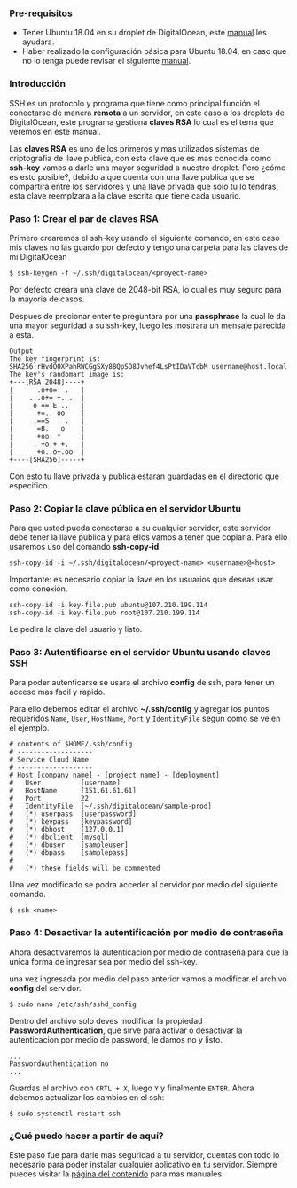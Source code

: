 ### Pre-requisitos
- Tener Ubuntu 18.04 en su droplet de DigitalOcean, este [manual](https://github.com/doapps/software/wiki/Crear-un-droplet-en-DigitalOcean) les ayudara.
- Haber realizado la configuración básica para Ubuntu 18.04, en caso que no lo tenga puede revisar el siguiente [manual](https://github.com/doapps/software/wiki/Configuraci%C3%B3n-inicial-de-Ubuntu-18.04-x64).
### Introducción
SSH es un protocolo y programa que tiene como principal función el conectarse de manera **remota** a un servidor, en este caso a los droplets de DigitalOcean, este programa gestiona **claves RSA** lo cual es el tema que veremos en este manual.

Las **claves RSA** es uno de los primeros y mas utilizados sistemas de criptografia de llave publica, con esta clave que es mas conocida como **ssh-key** vamos a darle una mayor seguridad a nuestro droplet. Pero ¿cómo es esto posible?, debido a que cuenta con una llave publica que se compartira entre los servidores y una llave privada que solo tu lo tendras, esta clave reemplzara a la clave escrita que tiene cada usuario.

### Paso 1: Crear el par de claves RSA
Primero crearemos el ssh-key usando el siguiente comando, en este caso mis claves no las guardo por defecto y tengo una carpeta para las claves de mi DigitalOcean 
```
$ ssh-keygen -f ~/.ssh/digitalocean/<proyect-name>
```

Por defecto creara una clave de 2048-bit RSA, lo cual es muy seguro para la mayoria de casos.

Despues de precionar enter te preguntara por una **passphrase** la cual le da una mayor seguridad a su ssh-key, luego les mostrara un mensaje parecida a esta.

```
Output
The key fingerprint is:
SHA256:rHvdOOXPahRWCGgSXy88QpSO8Jvhef4LsPtIDaVTcbM username@host.local
The key's randomart image is:
+---[RSA 2048]----+
|      .o+o=. .   |
|    . .o+= +. .  |
|     o == E ..   |
|      +=.. oo    |
|     .==S  . .   |
|      =B.   o    |
|      +oo. *     |
|     . +o.+ +.   |
|      +o..o+.oo  |
+----[SHA256]-----+
```

Con esto tu llave privada y publica estaran guardadas en el directorio que especifico.

### Paso 2: Copiar la clave pública en el servidor Ubuntu
Para que usted pueda conectarse a su cualquier servidor, este servidor debe tener la llave publica y para ellos vamos a tener que copiarla. Para ello usaremos uso del comando **ssh-copy-id**

```
ssh-copy-id -i ~/.ssh/digitalocean/<proyect-name> <username>@<host>
```

Importante: es necesario copiar la llave en los usuarios que deseas usar como conexión.
```
ssh-copy-id -i key-file.pub ubuntu@107.210.199.114
ssh-copy-id -i key-file.pub root@107.210.199.114
```

Le pedira la clave del usuario y listo.

### Paso 3: Autentificarse en el servidor Ubuntu usando claves SSH
Para poder autenticarse se usara el archivo **config** de ssh, para tener un acceso mas facil y rapido.

Para ello debemos editar el archivo **~/.ssh/config** y agregar los puntos requeridos `Name`, `User`, `HostName`, `Port` y `IdentityFile` segun como se ve en el ejemplo.

```
# contents of $HOME/.ssh/config
# -------------------
# Service Cloud Name
# -------------------
# Host [company name] - [project name] - [deployment]
#   User          [username]
#   HostName      [151.61.61.61]
#   Port          22
#   IdentityFile  [~/.ssh/digitalocean/sample-prod]
#   (*) userpass  [userpassword]
#   (*) keypass   [keypassword]
#   (*) dbhost    [127.0.0.1]
#   (*) dbclient  [mysql]
#   (*) dbuser    [sampleuser]
#   (*) dbpass    [samplepass]
#
#   (*) these fields will be commented
```

Una vez modificado se podra acceder al cervidor por medio del siguiente comando.

```
$ ssh <name>
```
### Paso 4: Desactivar la autentificación por medio de contraseña
Ahora desactivaremos la autenticacion por medio de contraseña para que la unica forma de ingresar sea por medio del ssh-key.

una vez ingresada por medio del paso anterior vamos a modificar el archivo **config** del servidor.

```
$ sudo nano /etc/ssh/sshd_config
```

Dentro del archivo solo deves modificar la propiedad **PasswordAuthentication**, que sirve para activar o desactivar la autenticacion por medio de password, le damos no y listo.

```
...
PasswordAuthentication no
...
```

Guardas el archivo con `CRTL + X`, luego `Y` y finalmente `ENTER`. Ahora debemos actualizar los cambios en el ssh:

```
$ sudo systemctl restart ssh
```
### ¿Qué puedo hacer a partir de aquí?
Este paso fue para darle mas seguridad a tu servidor, cuentas con todo lo necesario para poder instalar cualquier aplicativo en tu servidor. Siempre puedes visitar la [página del contenido](https://github.com/doapps/software/wiki/Manuales-inicio) para mas manuales.